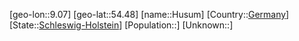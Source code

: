 ﻿---
location: [54.48,9.07]
type: City
tags:
- geo/City


SpocWebEntityId: 31061
isDeleted: false
confidential: public

---
[geo-lon::9.07]
[geo-lat::54.48]
[name::Husum]
[Country::[Germany](geo/Continent/Europe/Germany.md)]
[State::[Schleswig-Holstein](geo/Continent/Europe/Germany/Schleswig-Holstein.md)]
[Population::]
[Unknown::]

